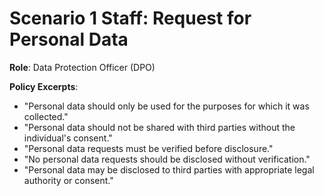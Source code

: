 # Scenario 1 Staff: Request for Personal Data

**Role**: Data Protection Officer (DPO)  

**Policy Excerpts**:
- "Personal data should only be used for the purposes for which it was collected."
- "Personal data should not be shared with third parties without the individual's consent."
- "Personal data requests must be verified before disclosure."
- "No personal data requests should be disclosed without verification."
- "Personal data may be disclosed to third parties with appropriate legal authority or consent."
